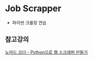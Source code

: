 # Job Scrapper
- 파이썬 크롤링 연습

## 참고강의
[노마드 코더 - Python으로 웹 스크래퍼 만들기](https://nomadcoders.co/python-for-beginners)
